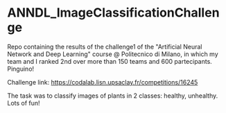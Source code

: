 # ANNDL_ImageClassificationChallenge
Repo containing the results of the challenge1 of the "Artificial Neural Network and Deep Learning" course @ Politecnico di Milano, in which my team and I ranked 2nd over more than 150 teams and 600 partecipants. Pinguino! 

Challenge link: https://codalab.lisn.upsaclay.fr/competitions/16245

The task was to classify images of plants in 2 classes: healthy, unhealthy. 
Lots of fun!

